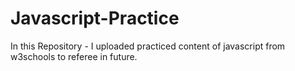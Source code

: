 # Javascript-Practice
In this Repository - I uploaded practiced content of javascript from w3schools to referee in future.
